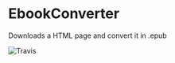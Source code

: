 # EbookConverter
Downloads a HTML page and convert it in .epub

![Travis](https://travis-ci.org/Raul-Vasi/EbookConverter.svg)
